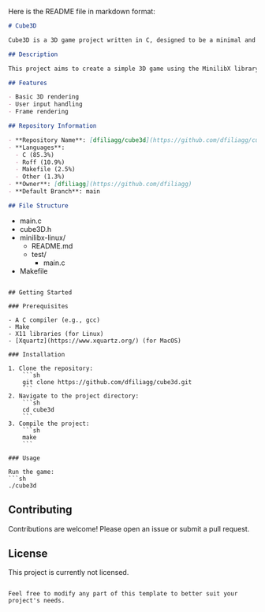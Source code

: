 Here is the README file in markdown format:

```markdown
# Cube3D

Cube3D is a 3D game project written in C, designed to be a minimal and educational implementation of a 3D graphics engine.

## Description

This project aims to create a simple 3D game using the MinilibX library. It demonstrates basic 3D rendering techniques, including handling user inputs, and rendering frames.

## Features

- Basic 3D rendering
- User input handling
- Frame rendering

## Repository Information

- **Repository Name**: [dfiliagg/cube3d](https://github.com/dfiliagg/cube3d)
- **Languages**: 
  - C (85.3%)
  - Roff (10.9%)
  - Makefile (2.5%)
  - Other (1.3%)
- **Owner**: [dfiliagg](https://github.com/dfiliagg)
- **Default Branch**: main

## File Structure

```
- main.c
- cube3D.h
- minilibx-linux/
  - README.md
  - test/
    - main.c
- Makefile
```

## Getting Started

### Prerequisites

- A C compiler (e.g., gcc)
- Make
- X11 libraries (for Linux)
- [Xquartz](https://www.xquartz.org/) (for MacOS)

### Installation

1. Clone the repository:
    ```sh
    git clone https://github.com/dfiliagg/cube3d.git
    ```
2. Navigate to the project directory:
    ```sh
    cd cube3d
    ```
3. Compile the project:
    ```sh
    make
    ```

### Usage

Run the game:
```sh
./cube3d
```

## Contributing

Contributions are welcome! Please open an issue or submit a pull request.

## License

This project is currently not licensed.
```

Feel free to modify any part of this template to better suit your project's needs.
```

